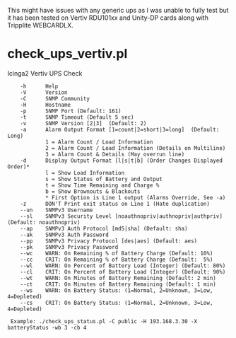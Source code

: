 This might have issues with any generic ups as I was unable to fully test but it has been tested on Vertiv RDU101xx and Unity-DP cards along with Tripplite WEBCARDLX. 

# check_ups_vertiv.pl
Icinga2 Vertiv UPS Check

        -h      Help
        -V      Version
        -C      SNMP Community
        -H      Hostname
        -p      SNMP Port (Default: 161)
        -t      SNMP Timeout (Default 5 sec)
        -v      SNMP Version [2|3]  (Default: 2)
        -a      Alarm Output Format [1=count|2=short|3=long]  (Default: Long)
                1 = Alarm Count / Load Information
                2 = Alarm Count / Load Information (Details on Multiline)
                3 = Alarm Count & Details (May overrun line)
        -d      Display Output Format [l|s|t|b] (Order Changes Displayed Order)*
                l = Show Load Information
                s = Show Status of Battery and Output
                t = Show Time Remaining and Charge %
                b = Show Brownouts & Blackouts
                * First Option is Line 1 output (Alarms Override, See -a)
        -z      DON'T Print exit status on Line 1 (Hate duplication)
        --un    SNMPv3 Username
        --sl    SNMPv3 Security Level [noauthnopriv|authnopriv|authpriv] (Default: noauthnopriv)
        --ap    SNMPv3 Auth Protocol [md5|sha] (Default: sha)
        --ak    SNMPv3 Auth Password
        --pp    SNMPv3 Privacy Protocol [des|aes] (Default: aes)
        --pk    SNMPv3 Privacy Password
        --wc    WARN: On Remaining % of Battery Charge (Default: 10%)
        --cc    CRIT: On Remaining % of Battery Charge (Default:  5%)
        --wl    WARN: On Percent of Battery Load (Integer) (Default: 80%)
        --cl    CRIT: On Percent of Battery Load (Integer) (Default: 90%)
        --wt    WARN: On Minutes of Battery Remaining (Default: 2 min)
        --ct    CRIT: On Minutes of Battery Remaining (Default: 1 min)
        --ws    WARN: On Battery Status: (1=Normal, 2=Unknown, 3=Low, 4=Depleted)
        --cs    CRIT: On Battery Status: (1=Normal, 2=Unknown, 3=Low, 4=Depleted)

     Example: ./check_ups_status.pl -C public -H 193.168.3.30 -X batteryStatus -wb 3 -cb 4
